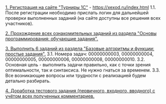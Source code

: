 <u>1. Регистрация на сайте "Турниры 1С"</u> - https://xexod.ru/index.html
1.1. После регистрации необходимо прислать логин для дальнейшей проверки выполненных заданий (на сайте доступны все решения всех участников). 

<u>2. Прохождение всех ознакомительных заданий из раздела "Основы программирования: обучающие задания".</u>

<u>3. Выполнить 6 заданий из раздела "Базовые алгоритмы и функции: простые задания".</u>
3.1. Номера задач: 00000000003, 00000000004, 00000000005, 00000000006, 00000000008, 00000000010.
3.2. Основная цель - выполнить задачи правильно, как с точки зрения оптимальности, так и синтаксиса. Не нужно гнаться за временем.
3.3. Все возникающие вопросы или трудности с реализацией будем детально разбирать.

<u>4. Доработка тестового задания (первичного, входного, вводного) с учётом всех полученных комментариев.</u>